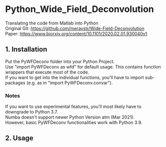 # Python_Wide_Field_Deconvolution
Translating the code from Matlab into Python  
Original Git: https://github.com/meravstr/Wide-Field-Deconvolution  
Paper: https://www.biorxiv.org/content/10.1101/2020.02.01.930040v1  


## 1. Installation  
Put the PyWFDeconv folder into your Python Project.  
Use "import PyWFDeconv as wfd" for default usage. This contains function wrappers that execute most of the code.  
If you want to get into the individual functions, you'll have to import sub-packages (e.g. as in "import PyWFDeconv.convar").  
### Notes  
If you want to use experimental features, you'll most likely have to downgrade to Python 3.7.  
Numba doesn't support newer Python Version atm (Mar 2021).  
However, basic PyWFDeconv functionalities work with Python 3.9.

## 2. Usage

